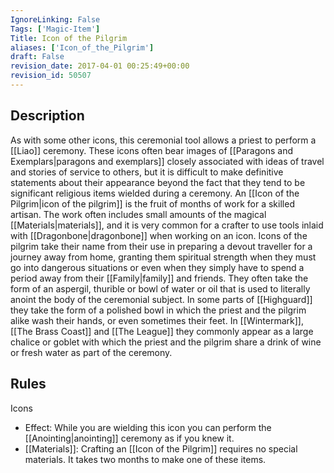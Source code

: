 ```yaml
---
IgnoreLinking: False
Tags: ['Magic-Item']
Title: Icon of the Pilgrim
aliases: ['Icon_of_the_Pilgrim']
draft: False
revision_date: 2017-04-01 00:25:49+00:00
revision_id: 50507
---
```


## Description
As with some other icons, this ceremonial tool allows a priest to perform a [[Liao]] ceremony. These icons often bear images of [[Paragons and Exemplars|paragons and exemplars]] closely associated with ideas of travel and stories of service to others, but it is difficult to make definitive statements about their appearance beyond the fact that they tend to be significant religious items wielded during a ceremony.
An [[Icon of the Pilgrim|icon of the pilgrim]] is the fruit of months of work for a skilled artisan. The work often includes small amounts of the magical [[Materials|materials]], and it is very common for a crafter to use tools inlaid with [[Dragonbone|dragonbone]] when working on an icon. Icons of the pilgrim take their name from their use in preparing a devout traveller for a journey away from home, granting them spiritual strength when they must go into dangerous situations or even when they simply have to spend a period away from their [[Family|family]] and friends. They often take the form of an aspergil, thurible or bowl of water or oil that is used to literally anoint the body of the ceremonial subject. 
In some parts of [[Highguard]] they take the form of a polished bowl in which the priest and the pilgrim alike wash their hands, or even sometimes their feet. In [[Wintermark]], [[The Brass Coast]] and [[The League]] they commonly appear as a large chalice or goblet with which the priest and the pilgrim share a drink of wine or fresh water as part of the ceremony.
## Rules
Icons
* Effect: While you are wielding this icon you can perform the [[Anointing|anointing]] ceremony as if you knew it.
* [[Materials]]: Crafting an [[Icon of the Pilgrim]] requires no special materials. It takes two months to make one of these items.
